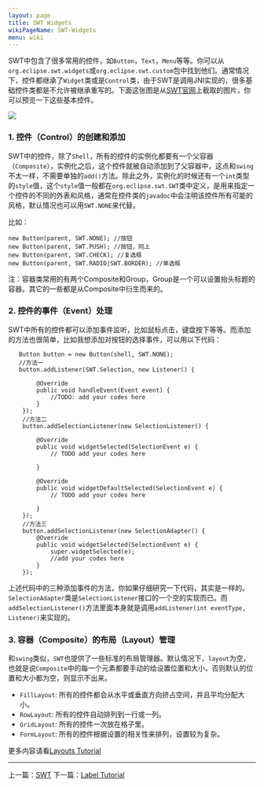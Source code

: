 ```yaml
---
layout: page
title: SWT Widgets
wikiPageName: SWT-Widgets
menu: wiki
---
```


SWT中包含了很多常用的控件，如`Button`，`Text`，`Menu`等等。你可以从`org.eclipse.swt.widgets`或`org.eclipse.swt.custom`包中找到他们。通常情况下，控件都继承了`Widget`类或是`Control`类，由于SWT是调用JNI实现的，很多基础控件类都是不允许被继承重写的。下面这张图是从[SWT官网](http://www.eclipse.org/swt/widgets/)上截取的图片，你可以预览一下这些基本控件。

![]({{site.baseurl}}/wiki/images/image_swt_widgets.png)

### 1. 控件（Control）的创建和添加

SWT中的控件，除了`Shell`，所有的控件的实例化都要有一个父容器（`Composite`），实例化之后，这个控件就被自动添加到了父容器中，这点和`swing`不太一样，不需要单独的`add()`方法。除此之外，实例化的时候还有一个`int`类型的`style`值，这个`style`值一般都在`org.eclipse.swt.SWT`类中定义，是用来指定一个控件的不同的外表和风格，通常在控件类的`javadoc`中会注明该控件所有可能的风格，默认情况也可以用`SWT.NONE`来代替。

比如：

    new Button(parent, SWT.NONE); //按钮
    new Button(parent, SWT.PUSH); //按钮，同上
    new Button(parent, SWT.CHECK); //复选框
    new Button(parent, SWT.RADIO|SWT.BORDER); //单选框

注：容器类常用的有两个Composite和Group，Group是一个可以设置抬头标题的容器。其它的一些都是从Composite中衍生而来的。

### 2. 控件的事件（Event）处理

SWT中所有的控件都可以添加事件监听，比如鼠标点击，键盘按下等等。而添加的方法也很简单，比如我想添加对按钮的选择事件，可以用以下代码：

       Button button = new Button(shell, SWT.NONE);
       //方法一
       button.addListener(SWT.Selection, new Listener() {
			
			@Override
			public void handleEvent(Event event) {
				//TODO: add your codes here
			}
		});
		//方法二
		button.addSelectionListener(new SelectionListener() {
			
			@Override
			public void widgetSelected(SelectionEvent e) {
				// TODO add your codes here
				
			}
			
			@Override
			public void widgetDefaultSelected(SelectionEvent e) {
				// TODO add your codes here
				
			}
		});
		//方法三
		button.addSelectionListener(new SelectionAdapter() {
			@Override
			public void widgetSelected(SelectionEvent e) {
				super.widgetSelected(e);
				//add your codes here
			}
		});

上述代码中的三种添加事件的方法，你如果仔细研究一下代码，其实是一样的。`SelectionAdapter`类是`SelectionListener`接口的一个空的实现而已。而`addSelectionListener()`方法里面本身就是调用`addListener(int eventType, Listener)`来实现的。

### 3. 容器（Composite）的布局（Layout）管理

和`swing`类似，`SWT`也提供了一些标准的布局管理器。默认情况下，`layout`为空，也就是说`Composite`中的每一个元素都要手动的给设置位置和大小，否则默认的位置和大小都为空，则显示不出来。

  * `FillLayout`: 所有的控件都会从水平或垂直方向挤占空间，并且平均分配大小。
  * `RowLayout`: 所有的控件自动排列到一行或一列。
  * `GridLayout`: 所有的控件一次放在格子里。
  * `FormLayout`: 所有的控件根据设置的相关性来排列，设置较为复杂。

更多内容请看[Layouts Tutorial]({{site.baseurl}}/wiki/Layouts-Tutorial.html)

***

上一篇：[SWT]({{site.baseurl}}/wiki/Standard-Widget-Toolkit.html)
下一篇：[Label Tutorial]({{site.baseurl}}/wiki/Label-Tutorial.html)
